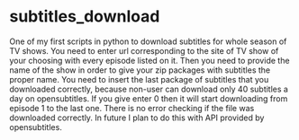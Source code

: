 # subtitles_download

One of my first scripts in python to download subtitles for whole season of TV shows.
You need to enter url corresponding to the site of TV show of your choosing with every episode listed on it.
Then you need to provide the name of the show in order to give your zip packages with subtitles the proper name.
You need to insert the last package of subtitles that you downloaded correctly, because non-user can download only 40 subtitles a day on opensubtitles.
If you give enter 0 then it will start downloading from episode 1 to the last one. 
There is no error checking if the file was downloaded correctly.
In future I plan to do this with API provided by opensubtitles.